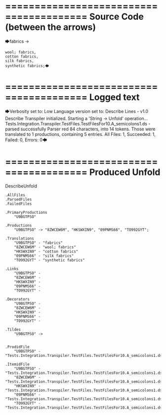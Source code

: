 ========================================
Source Code (between the arrows)
========================================

🡆fabrics ->

	wool; fabrics,
	cotton fabrics,
	silk fabrics,
	synthetic fabrics;🡄

========================================
Logged text
========================================

🡆Verbosity set to: Low
Language version set to: Describe Lines - v1.0
Describe Transpiler initialized.
Starting a 'String -> Unfold' operation...
Tests.Integration.Transpiler.TestFiles.TestFilesFor10.A_semicolons1.ds - parsed successfully
Parser red 84 characters, into 14 tokens.
Those were translated to 1 productions, containing 5 entries.
All Files: 1, Succeeded: 1, Failed: 0, Errors: 0🡄

========================================
Produced Unfold
========================================

DescribeUnfold

    .AllFiles
    .ParsedFiles
    .FailedFiles

    .PrimaryProductions
        "U9BGTPSO" 

    .Productions
        "U9BGTPSO" -> "8ZWCEW6M", "HKSWXIN9", "09PNMS66", "TO992GYT";

    .Translations
        "U9BGTPSO" - "fabrics"
        "8ZWCEW6M" - "wool; fabrics"
        "HKSWXIN9" - "cotton fabrics"
        "09PNMS66" - "silk fabrics"
        "TO992GYT" - "synthetic fabrics"

    .Links
        "U9BGTPSO" - 
        "8ZWCEW6M" - 
        "HKSWXIN9" - 
        "09PNMS66" - 
        "TO992GYT" - 

    .Decorators
        "U9BGTPSO" - 
        "8ZWCEW6M" - 
        "HKSWXIN9" - 
        "09PNMS66" - 
        "TO992GYT" - 

    .Tildes
        "U9BGTPSO" -> 


    .ProdidFile
        "U9BGTPSO" - "Tests.Integration.Transpiler.TestFiles.TestFilesFor10.A_semicolons1.ds"

    .ItemidFile
        "U9BGTPSO" - "Tests.Integration.Transpiler.TestFiles.TestFilesFor10.A_semicolons1.ds"
        "8ZWCEW6M" - "Tests.Integration.Transpiler.TestFiles.TestFilesFor10.A_semicolons1.ds"
        "HKSWXIN9" - "Tests.Integration.Transpiler.TestFiles.TestFilesFor10.A_semicolons1.ds"
        "09PNMS66" - "Tests.Integration.Transpiler.TestFiles.TestFilesFor10.A_semicolons1.ds"
        "TO992GYT" - "Tests.Integration.Transpiler.TestFiles.TestFilesFor10.A_semicolons1.ds"

